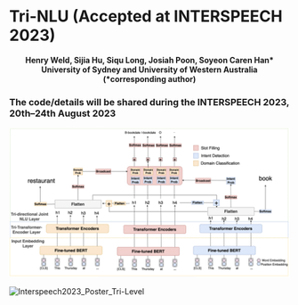 # Tri-NLU (Accepted at INTERSPEECH 2023)

__<p align="center">Henry Weld, Sijia Hu, Siqu Long, Josiah Poon, Soyeon Caren Han* <br/> University of Sydney and University of Western Australia <br/>(*corresponding author)</p>__


### **The code/details will be shared during the INTERSPEECH 2023, 20th–24th August 2023**


![The Tri-NLU model](https://github.com/adlnlp/Tri-NLU/blob/main/ourmodel(1).png?raw=true)


![Interspeech2023_Poster_Tri-Level](https://github.com/adlnlp/Tri-NLU/assets/42828131/aadef24a-73ec-4d1d-bcd0-744345873d97)
